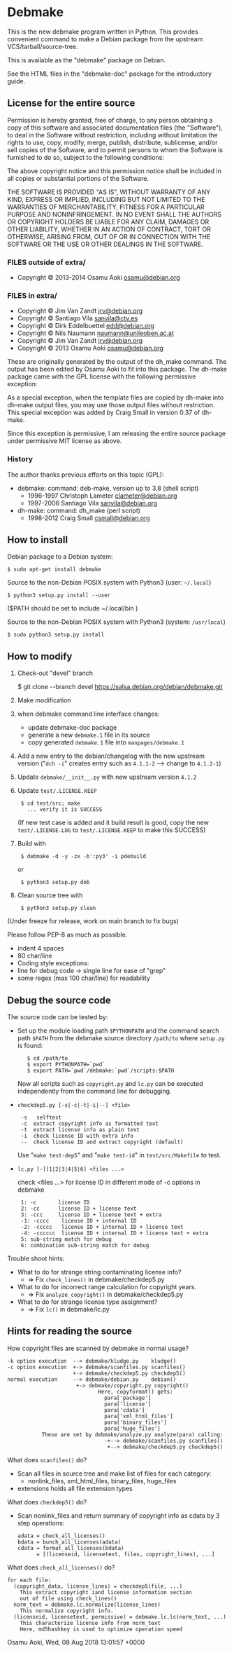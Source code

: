 # Debmake

This is the new debmake program written in Python.  This provides convenient
command to make a Debian package from the upstream VCS/tarball/source-tree.

This is available as the "debmake" package on Debian.

See the HTML files in the "debmake-doc" package for the introductory guide.

## License for the entire source

Permission is hereby granted, free of charge, to any person obtaining a
copy of this software and associated documentation files (the "Software"),
to deal in the Software without restriction, including without limitation
the rights to use, copy, modify, merge, publish, distribute, sublicense,
and/or sell copies of the Software, and to permit persons to whom the
Software is furnished to do so, subject to the following conditions:

The above copyright notice and this permission notice shall be included
in all copies or substantial portions of the Software.

THE SOFTWARE IS PROVIDED "AS IS", WITHOUT WARRANTY OF ANY KIND, EXPRESS
OR IMPLIED, INCLUDING BUT NOT LIMITED TO THE WARRANTIES OF
MERCHANTABILITY, FITNESS FOR A PARTICULAR PURPOSE AND NONINFRINGEMENT.
IN NO EVENT SHALL THE AUTHORS OR COPYRIGHT HOLDERS BE LIABLE FOR ANY
CLAIM, DAMAGES OR OTHER LIABILITY, WHETHER IN AN ACTION OF CONTRACT,
TORT OR OTHERWISE, ARISING FROM, OUT OF OR IN CONNECTION WITH THE
SOFTWARE OR THE USE OR OTHER DEALINGS IN THE SOFTWARE.

### FILES outside of extra/

  * Copyright © 2013-2014 Osamu Aoki <osamu@debian.org>

### FILES in extra/
  * Copyright © Jim Van Zandt <jrv@debian.org>
  * Copyright © Santiago Vila <sanvila@ctv.es>
  * Copyright © Dirk Eddelbuettel <edd@debian.org>
  * Copyright © Nils Naumann <naumann@unileoben.ac.at>
  * Copyright © Jim Van Zandt <jrv@debian.org>
  * Copyright © 2013 Osamu Aoki <osamu@debian.org>
  
These are originally generated by the output of the dh_make command.  The
output has been edited by Osamu Aoki to fit into this package.  The dh-make
package came with the GPL license with the following permissive exception:

  As a special exception, when the template files are copied by dh-make into
  dh-make output files, you may use those output files without restriction.
  This special exception was added by Craig Small in version 0.37 of dh-make.

Since this exception is permissive, I am releasing the entire source package
under permissive MIT license as above.

### History

The author thanks previous efforts on this topic (GPL):
 * debmake: command: deb-make, version up to 3.8         (shell script)
   * 1996-1997 Christoph Lameter <clameter@debian.org>
   * 1997-2006 Santiago Vila <sanvila@debian.org>
 * dh-make: command: dh_make                             (perl script)
   * 1998-2012 Craig Small <csmall@debian.org>

## How to install

Debian package to a Debian system:

    $ sudo apt-get install debmake

Source to the non-Debian POSIX system with Python3 (user: `~/.local`)

    $ python3 setup.py install --user

($PATH should be set to include ~/.local/bin )

Source to the non-Debian POSIX system with Python3 (system: `/usr/local`)

    $ sudo python3 setup.py install

## How to modify

1. Check-out "devel" branch

    $ git clone --branch devel https://salsa.debian.org/debian/debmake.git 

2. Make modification
3. when debmake command line interface changes:
      * update debmake-doc package
      * generate a new `debmake.1` file in its source
      * copy generated `debmake.1` file into `manpages/debmake.1`
4. Add a new entry to the debian/changelog with the new upstream version
   ("`dch -i`" creates entry such as `4.1.1-2` --> change to `4.1.2-1`)
5. Update `debmake/__init__.py` with new upstream version `4.1.2`
6. Update `test/.LICENSE.KEEP`

        $ cd test/src; make
          ... verify it is SUCCESS

   (If new test case is added and it build result is good, copy the new
   `test/.LICENSE.LOG` to `test/.LICENSE.KEEP` to make this SUCCESS)
7. Build with

        $ debmake -d -y -zx -b':py3' -i pdebuild

   or

        $ python3 setup.py deb
8. Clean source tree with

        $ python3 setup.py clean

(Under freeze for release, work on main branch to fix bugs)

Please follow PEP-8 as much as possible.
 * indent 4 spaces
 * 80 char/line
 *  Coding style exceptions:
   * line for debug code -> single line for ease of "grep"
   * some regex (max 100 char/line) for readability

## Debug the source code

The source code can be tested by:

 * Set up the module loading path `$PYTHONPATH` and the command search path `$PATH`
   from the debmake source directory `/path/to` where `setup.py` is found:

          $ cd /path/to
          $ export PYTHONPATH=`pwd`
          $ export PATH=`pwd`/debmake:`pwd`/scripts:$PATH

   Now all scripts such as `copyright.py` and `lc.py` can be executed
   independently from the command line for debugging.

 * ```checkdep5.py [-s|-c|-t|-i|--] <file>```
   
        -s	 selftest
        -c  extract copyright info as formatted text
        -t  extract license info as plain text
        -i  check license ID with extra info
        --  check license ID and extract copyright (default)

   Use "```make test-dep5```" and "```make test-id```" in `test/src/Makefile` to test.

 * ```lc.py [-][1|2|3|4|5|6] <files ...>```

   check <files ...> for license ID in different mode of -c options in debmake

        1: -c       license ID
        2: -cc      license ID + license text
        3: -ccc     license ID + license text + extra
        -1: -cccc    license ID + internal ID
        -2: -ccccc   license ID + internal ID + license text
        -4: -cccccc  license ID + internal ID + license text + extra
        5: sub-string match for debug
        6: combination sub-string match for debug

Trouble shoot hints:
 * What to do for strange string contaminating license info?
   *  => Fix `check_lines()`       in debmake/checkdep5.py
 * What to do for incorrect range calculation for copyright years.
   *  => Fix `analyze_copyright()` in debmake/checkdep5.py
 * What to do for strange license type assignment?
   * => Fix `lc()`                in debmake/lc.py

## Hints for reading the source

How copyright files are scanned by debmake in normal usage?

    -k option execution  --> debmake/kludge.py    kludge()
    -c option execution  +-> debmake/scanfiles.py scanfiles()
                         +-> debmake/checkdep5.py checkdep5()
    normal execution     --> debmake/debian.py    debian()
                          +-> debmake/copyright.py copyright()
                                 Here, copyformat() gets:
                                   para['package']
                                   para['license']
                                   para['cdata']
                                   para['xml_html_files']
                                   para['binary_files']
                                   para['huge_files']
               These are set by debmake/analyze.py analyze(para) calling:
                                   -+--> debmake/scanfiles.py scanfiles()
                                    +--> debmake/checkdep5.py checkdep5()

What does `scanfiles()` do?
  * Scan all files in source tree and make list of files for each category:
    * nonlink_files, xml_html_files, binary_files, huge_files
  * extensions holds all file extension types

What does `checkdep5()` do?
  * Scan nonlink_files and return summary of copyright info as cdata
  by 3 step operations:

        adata = check_all_licenses()
        bdata = bunch_all_licenses(adata)
        cdata = format_all_licenses(bdata)
              = [(licenseid, licensetext, files, copyright_lines), ...]

What does `check_all_licenses()` do?

    for each file:
      (copyright_data, license_lines) = checkdep5(file, ...)
        This extract copyright iand license information section
        out of file using check_lines()
      norm_text = debmake.lc.normalize(license_lines)
        This normalize copyright info.
      (licenseid, licensetext, permissive) = debmake.lc.lc(norm_text, ...)
        This characterize license info from norm_text
        Here, md5hashkey is used to optimize operation speed

Osamu Aoki, Wed, 08 Aug 2018 13:01:57 +0000

